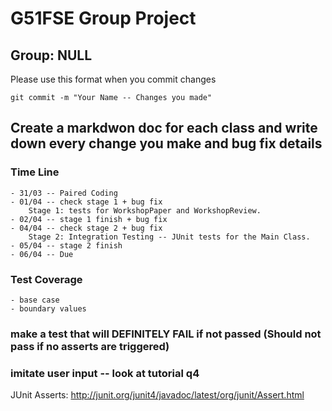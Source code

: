 # G51FSE Group Project


## Group: NULL


Please use this format when you commit changes


```git commit -m "Your Name -- Changes you made"```


## Create a markdwon doc for each class and write down every change you make and bug fix details

### Time Line
	- 31/03 -- Paired Coding
	- 01/04 -- check stage 1 + bug fix
		Stage 1: tests for WorkshopPaper and WorkshopReview.
	- 02/04 -- stage 1 finish + bug fix
	- 04/04 -- check stage 2 + bug fix
		Stage 2: Integration Testing -- JUnit tests for the Main Class.
	- 05/04 -- stage 2 finish
	- 06/04 -- Due
	
### Test Coverage
	- base case
	- boundary values
### make a test that will DEFINITELY FAIL if not passed (Should not pass if no asserts are triggered)

### imitate user input -- look at tutorial q4

JUnit Asserts: http://junit.org/junit4/javadoc/latest/org/junit/Assert.html
